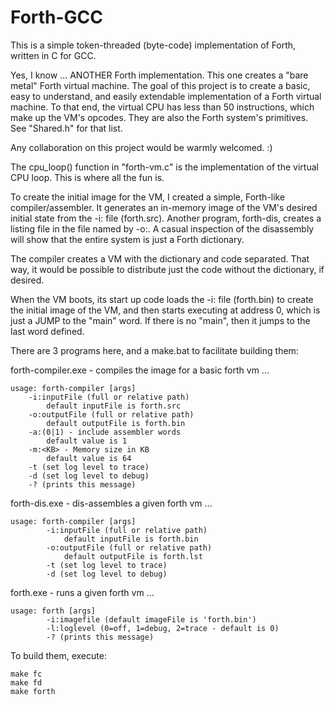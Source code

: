 # Forth-GCC

This is a simple token-threaded (byte-code) implementation of Forth, written in C for GCC.

Yes, I know ... ANOTHER Forth implementation. This one creates a "bare metal" Forth virtual machine. The goal of this project is to create a basic, easy to understand, and easily extendable implementation of a Forth virtual machine. To that end, the virtual CPU has less than 50 instructions, which make up the VM's opcodes. They are also the Forth system's primitives. See "Shared.h" for that list.

Any collaboration on this project would be warmly welcomed. :)

The cpu_loop() function in "forth-vm.c" is the implementation of the virtual CPU loop. This is where all the fun is.

To create the initial image for the VM, I created a simple, Forth-like compiler/assembler. It generates an in-memory image of the VM's desired initial state from the -i: file (forth.src). Another program, forth-dis, creates a listing file in the file named by -o:. A casual inspection of the disassembly will show that the entire system is just a Forth dictionary.

The compiler creates a VM with the dictionary and code separated. That way, it would be possible to distribute just the code without the dictionary, if desired.

When the VM boots, its start up code loads the -i: file (forth.bin) to create the initial image of the VM, and then starts executing at address 0, which is just a JUMP to the "main" word. If there is no "main", then it jumps to the last word defined.

There are 3 programs here, and a make.bat to facilitate building them:

forth-compiler.exe - compiles the image for a basic forth vm ...

	usage: forth-compiler [args]
		-i:inputFile (full or relative path)
			default inputFile is forth.src
		-o:outputFile (full or relative path)
			default outputFile is forth.bin
		-a:(0|1) - include assembler words
			default value is 1
		-m:<KB> - Memory size in KB
			default value is 64
		-t (set log level to trace)
		-d (set log level to debug)
		-? (prints this message)


forth-dis.exe - dis-assembles a given forth vm ...

    usage: forth-compiler [args]
            -i:inputFile (full or relative path)
                default inputFile is forth.bin
            -o:outputFile (full or relative path)
                default outputFile is forth.lst
            -t (set log level to trace)
            -d (set log level to debug)

forth.exe - runs a given forth vm ...

    usage: forth [args]
            -i:imagefile (default imageFile is 'forth.bin')
            -l:loglevel (0=off, 1=debug, 2=trace - default is 0)
            -? (prints this message)


To build them, execute:

    make fc
    make fd
    make forth
